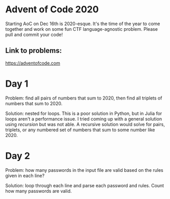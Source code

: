 # Advent of Code 2020

Starting AoC on Dec 16th is 2020-esque. It's the time of the year to come together and work on some fun CTF language-agnostic problem. Please pull and commit your code!


## Link to problems:
https://adventofcode.com

# Day 1
Problem: find all pairs of numbers that sum to 2020, then find all triplets of numbers that sum to 2020.

Solution: nested for loops. This is a poor solution in Python, but in Julia for loops aren't a performance issue. I tried coming up with a general solution using _recursion_ but was not able. A recursive solution would solve for pairs, triplets, or any numbered set of numbers that sum to some number like 2020.


# Day 2
Problem: how many passwords in the input file are valid based on the rules given in each line?

Solution: loop through each line and parse each password and rules. Count how many passwords are valid.
